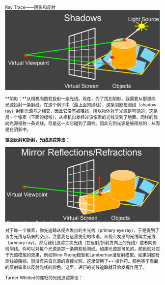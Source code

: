 Ray Trace——阴影和反射![](/Computer_Graphics/images/44.PNG)

**阴影：**从相机向圆柱投射一条光线。现在，为了找到阴影，我需要从那里向光源投射一条射线。在这个例子中（最上面的绿线），这条阴影检测线（shadow ray）射到光源与之相交，因此它没有被阻挡，所以物体对于光源是可见的。这是另一个像素（下面的绿线），从相机出发经过该像素的光线交到了地面。同样的我向光源投射一条光线。但是这一次它碰到了圆柱。因此它到光源是被阻挡的，从而是在阴影中。

**镜面反射和折射，光线追踪算法**：

![](/assets/45.PNG)

对于每一个像素，你先追踪从视点发出的主光线（primary eye ray），于是得到了该主光线与场景的交点，注意我在这里使用的术语。从视点发出的光线叫主光线（primary ray），然后我们追踪二次光线（在反射/折射方向上的光线）或者阴影检测线。你可以对每个光源追踪一条阴影检测线。如果光源是可见的，颜色就对应于光照模型的效果，例如Blinn Phong模型和Lambertian漫反射模型。如果阴影检测线被阻挡，则没有来自光源的直接光照。这里使用了+= 操作符。颜色等于表面的反射率乘以反射光线的颜色。这里，递归的光线追踪就开始发挥作用了。

Turner Whitted的递归的光线追踪算法：



